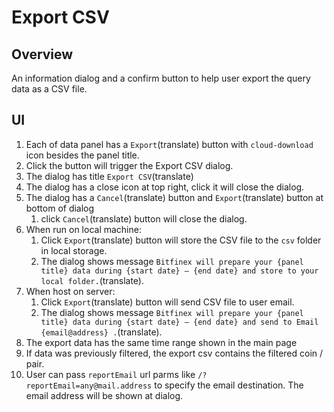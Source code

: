 # Export CSV

## Overview

An information dialog and a confirm button to help user export the query data as a CSV file.

## UI

1. Each of data panel has a `Export`(translate) button with `cloud-download` icon besides the panel title.
1. Click the button will trigger the Export CSV dialog.
1. The dialog has title `Export CSV`(translate)
1. The dialog has a close icon at top right, click it will close the dialog.
1. The dialog has a `Cancel`(translate) button and `Export`(translate) button at bottom of dialog
    1. click  `Cancel`(translate) button will close the dialog.
1. When run on local machine:
    1. Click `Export`(translate) button will store the CSV file to the `csv` folder in local storage.
    1. The dialog shows message `Bitfinex will prepare your {panel title} data during {start date} — {end date} and store to your local folder.`(translate).
1. When host on server:
    1.  Click `Export`(translate) button will send CSV file to user email.
    1. The dialog shows message `Bitfinex will prepare your {panel title} data during {start date} — {end date} and send to Email {email@address} .`(translate).
1. The export data has the same time range shown in the main page
1. If data was previously filtered, the export csv contains the filtered coin / pair.
1. User can pass `reportEmail` url parms like `/?reportEmail=any@mail.address` to specify the email destination. The email address will be shown at dialog.
